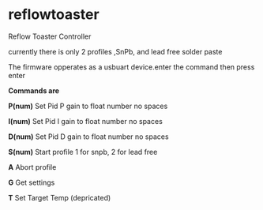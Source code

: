 # reflowtoaster

Reflow Toaster Controller


currently there is only 2 profiles ,SnPb, and lead free solder paste

The firmware opperates as a usbuart device.enter the command then press enter


**Commands are**

**P(num)**    Set Pid P gain to float number no spaces

**I(num)**    Set Pid I gain to float number no spaces

**D(num)**    Set Pid D gain to float number no spaces

**S(num)**     Start profile 1 for snpb, 2 for lead free

**A**     Abort profile

**G**     Get settings

**T**     Set Target Temp (depricated)

